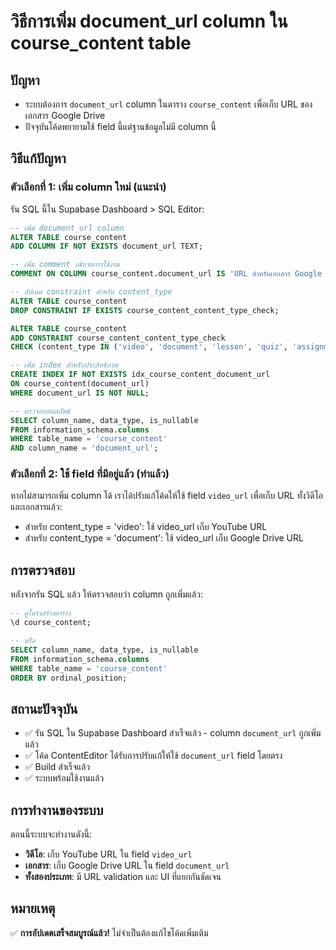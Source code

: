 # วิธีการเพิ่ม document_url column ใน course_content table

## ปัญหา
- ระบบต้องการ `document_url` column ในตาราง `course_content` เพื่อเก็บ URL ของเอกสาร Google Drive
- ปัจจุบันโค้ดพยายามใช้ field นี้แต่ฐานข้อมูลไม่มี column นี้

## วิธีแก้ปัญหา

### ตัวเลือกที่ 1: เพิ่ม column ใหม่ (แนะนำ)

รัน SQL นี้ใน Supabase Dashboard > SQL Editor:

```sql
-- เพิ่ม document_url column
ALTER TABLE course_content 
ADD COLUMN IF NOT EXISTS document_url TEXT;

-- เพิ่ม comment อธิบายการใช้งาน
COMMENT ON COLUMN course_content.document_url IS 'URL สำหรับเอกสาร Google Drive (Google Docs, Sheets, Slides, Drive files)';

-- อัปเดต constraint สำหรับ content_type
ALTER TABLE course_content 
DROP CONSTRAINT IF EXISTS course_content_content_type_check;

ALTER TABLE course_content 
ADD CONSTRAINT course_content_content_type_check 
CHECK (content_type IN ('video', 'document', 'lesson', 'quiz', 'assignment'));

-- เพิ่ม index สำหรับประสิทธิภาพ
CREATE INDEX IF NOT EXISTS idx_course_content_document_url 
ON course_content(document_url) 
WHERE document_url IS NOT NULL;

-- ตรวจสอบผลลัพธ์
SELECT column_name, data_type, is_nullable 
FROM information_schema.columns 
WHERE table_name = 'course_content' 
AND column_name = 'document_url';
```

### ตัวเลือกที่ 2: ใช้ field ที่มีอยู่แล้ว (ทำแล้ว)

หากไม่สามารถเพิ่ม column ได้ เราได้ปรับแก้โค้ดให้ใช้ field `video_url` เพื่อเก็บ URL ทั้งวิดีโอและเอกสารแล้ว:

- สำหรับ content_type = 'video': ใช้ video_url เก็บ YouTube URL
- สำหรับ content_type = 'document': ใช้ video_url เก็บ Google Drive URL

## การตรวจสอบ

หลังจากรัน SQL แล้ว ให้ตรวจสอบว่า column ถูกเพิ่มแล้ว:

```sql
-- ดูโครงสร้างตาราง
\d course_content;

-- หรือ
SELECT column_name, data_type, is_nullable 
FROM information_schema.columns 
WHERE table_name = 'course_content' 
ORDER BY ordinal_position;
```

## สถานะปัจจุบัน

- ✅ รัน SQL ใน Supabase Dashboard สำเร็จแล้ว - column `document_url` ถูกเพิ่มแล้ว
- ✅ โค้ด ContentEditor ได้รับการปรับแก้ให้ใช้ `document_url` field โดยตรง
- ✅ Build สำเร็จแล้ว
- ✅ ระบบพร้อมใช้งานแล้ว

## การทำงานของระบบ

ตอนนี้ระบบจะทำงานดังนี้:
- **วิดีโอ**: เก็บ YouTube URL ใน field `video_url`
- **เอกสาร**: เก็บ Google Drive URL ใน field `document_url`
- **ทั้งสองประเภท**: มี URL validation และ UI ที่แยกกันชัดเจน

## หมายเหตุ

✅ **การอัปเดตเสร็จสมบูรณ์แล้ว!** ไม่จำเป็นต้องแก้ไขโค้ดเพิ่มเติม